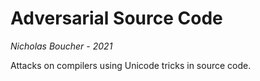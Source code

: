 # Adversarial Source Code
*Nicholas Boucher - 2021*

Attacks on compilers using Unicode tricks in source code.
